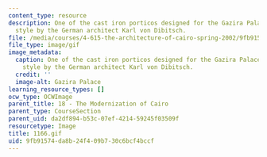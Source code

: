 ```yaml
---
content_type: resource
description: One of the cast iron porticos designed for the Gazira Palace in Neo-Moorish
  style by the German architect Karl von Dibitsch.
file: /media/courses/4-615-the-architecture-of-cairo-spring-2002/9fb91574da8b24f409b730c6bcf4bccf_1166.gif
file_type: image/gif
image_metadata:
  caption: One of the cast iron porticos designed for the Gazira Palace in Neo-Moorish
    style by the German architect Karl von Dibitsch.
  credit: ''
  image-alt: Gazira Palace
learning_resource_types: []
ocw_type: OCWImage
parent_title: 18 - The Modernization of Cairo
parent_type: CourseSection
parent_uid: da2df894-b53c-07ef-4214-59245f03509f
resourcetype: Image
title: 1166.gif
uid: 9fb91574-da8b-24f4-09b7-30c6bcf4bccf
---
```

